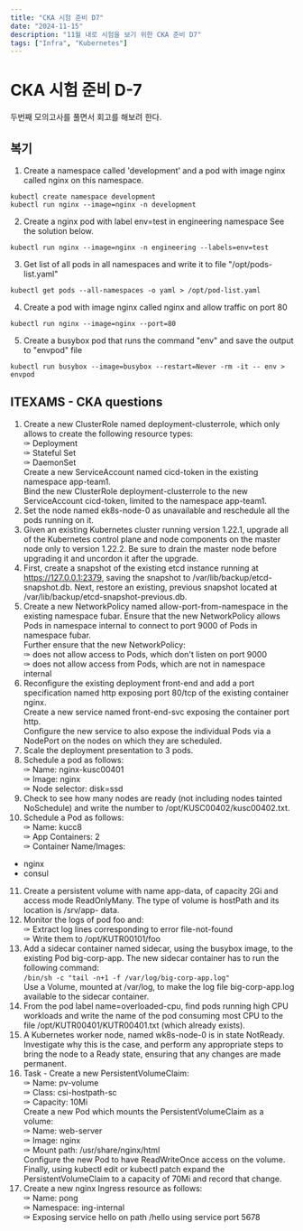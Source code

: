 ```yaml
---
title: "CKA 시험 준비 D7"
date: "2024-11-15"
description: "11월 내로 시험을 보기 위한 CKA 준비 D7"
tags: ["Infra", "Kubernetes"]
---
```


# CKA 시험 준비 D-7
두번째 모의고사를 풀면서 회고를 해보려 한다.

## 복기
1. Create a namespace called 'development' and a pod with image nginx called nginx on this namespace.

`kubectl create namespace development`  
`kubectl run nginx --image=nginx -n development`

2. Create a nginx pod with label env=test in engineering namespace See the solution below.

`kubectl run nginx --image=nginx -n engineering --labels=env=test`

3. Get list of all pods in all namespaces and write it to file "/opt/pods-list.yaml"

`kubectl get pods --all-namespaces -o yaml > /opt/pod-list.yaml`

4. Create a pod with image nginx called nginx and allow traffic on port 80

`kubectl run nginx --image=nginx --port=80`

5. Create a busybox pod that runs the command "env" and save the output to "envpod" file

`kubectl run busybox --image=busybox --restart=Never -rm -it -- env > envpod`

## ITEXAMS - CKA questions
1. Create a new ClusterRole named deployment-clusterrole, which only allows to create the following resource types:  
✑ Deployment  
✑ Stateful Set  
✑ DaemonSet  
Create a new ServiceAccount named cicd-token in the existing namespace app-team1.  
Bind the new ClusterRole deployment-clusterrole to the new ServiceAccount cicd-token, limited to the namespace app-team1.
2. Set the node named ek8s-node-0 as unavailable and reschedule all the pods running on it.
3. Given an existing Kubernetes cluster running version 1.22.1, upgrade all of the Kubernetes control plane and node components on the master node only to version 1.22.2.
Be sure to drain the master node before upgrading it and uncordon it after the upgrade.
4. First, create a snapshot of the existing etcd instance running at https://127.0.0.1:2379, saving the snapshot to /var/lib/backup/etcd-snapshot.db.
Next, restore an existing, previous snapshot located at /var/lib/backup/etcd-snapshot-previous.db.
5. Create a new NetworkPolicy named allow-port-from-namespace in the existing namespace fubar.
Ensure that the new NetworkPolicy allows Pods in namespace internal to connect to port 9000 of Pods in namespace fubar.  
Further ensure that the new NetworkPolicy:  
✑ does not allow access to Pods, which don't listen on port 9000  
✑ does not allow access from Pods, which are not in namespace internal
6. Reconfigure the existing deployment front-end and add a port specification named http exposing port 80/tcp of the existing container nginx.  
Create a new service named front-end-svc exposing the container port http.  
Configure the new service to also expose the individual Pods via a NodePort on the nodes on which they are scheduled.
7. Scale the deployment presentation to 3 pods.
8. Schedule a pod as follows:  
✑ Name: nginx-kusc00401  
✑ Image: nginx  
✑ Node selector: disk=ssd  
9. Check to see how many nodes are ready (not including nodes tainted NoSchedule) and write the number to /opt/KUSC00402/kusc00402.txt.
10. Schedule a Pod as follows:  
✑ Name: kucc8  
✑ App Containers: 2  
✑ Container Name/Images:  
- nginx  
- consul  
11. Create a persistent volume with name app-data, of capacity 2Gi and access mode ReadOnlyMany. The type of volume is hostPath and its location is /srv/app- data.
12. Monitor the logs of pod foo and:  
✑ Extract log lines corresponding to error file-not-found  
✑ Write them to /opt/KUTR00101/foo  
13. Add a sidecar container named sidecar, using the busybox image, to the existing Pod big-corp-app. The new sidecar container has to run the following command:  
`/bin/sh -c "tail -n+1 -f /var/log/big-corp-app.log"`  
Use a Volume, mounted at /var/log, to make the log file big-corp-app.log available to the sidecar container.
14. From the pod label name=overloaded-cpu, find pods running high CPU workloads and write the name of the pod consuming most CPU to the file /opt/KUTR00401/KUTR00401.txt (which already exists).
15. A Kubernetes worker node, named wk8s-node-0 is in state NotReady.  
Investigate why this is the case, and perform any appropriate steps to bring the node to a Ready state, ensuring that any changes are made permanent.
16. Task -
Create a new PersistentVolumeClaim:  
✑ Name: pv-volume  
✑ Class: csi-hostpath-sc  
✑ Capacity: 10Mi  
Create a new Pod which mounts the PersistentVolumeClaim as a volume:  
✑ Name: web-server  
✑ Image: nginx  
✑ Mount path: /usr/share/nginx/html  
Configure the new Pod to have ReadWriteOnce access on the volume.  
Finally, using kubectl edit or kubectl patch expand the PersistentVolumeClaim to a capacity of 70Mi and record that change.
17. Create a new nginx Ingress resource as follows:  
✑ Name: pong  
✑ Namespace: ing-internal  
✑ Exposing service hello on path /hello using service port 5678  
